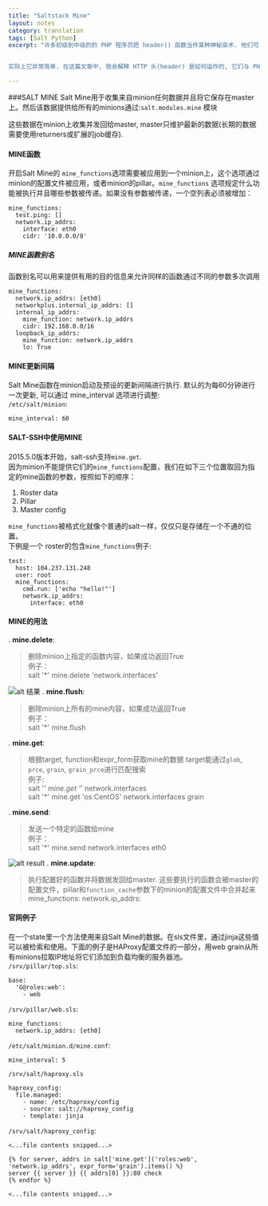 ```yaml
---
title: "Saltstack Mine"
layout: notes 
category: translation
tags: [Salt Python]
excerpt: "许多初级到中级的的 PHP 程序员把 header() 函数当作某种神秘巫术. 他们可以照着代码示例把功能实现, 但是还是不知道到底它是如果运作的. 我最开始就是这样的.


实际上它非常简单. 在这篇文章中, 我会解释 HTTP 头(header) 是如何运作的, 它们与 PHP 的关系, 以及它们的 meta 标签 equivalents(对应物)"

---
```


###SALT MINE
Salt Mine用于收集来自minion任何数据并且将它保存在master上。然后该数据提供给所有的minions通过:`salt.modules.mine` 模块

这些数据在minion上收集并发回给master, master只维护最新的数据(长期的数据需要使用returners或扩展的job缓存).

#### MINE函数
开启Salt Mine的 `mine_functions`选项需要被应用到一个minion上，这个选项通过minion的配置文件被应用，或者minion的pillar。`mine_functions` 选项规定什么功能被执行并且哪些参数被传递。如果没有参数被传递，一个空列表必须被增加：

```
mine_functions:
  test.ping: []
  network.ip_addrs:
    interface: eth0
    cidr: '10.0.0.0/8'
```
##### MINE函数别名
函数别名可以用来提供有用的目的信息来允许同样的函数通过不同的参数多次调用

```
mine_functions:
  network.ip_addrs: [eth0]
  networkplus.internal_ip_addrs: []
  internal_ip_addrs:
    mine_function: network.ip_addrs
    cidr: 192.168.0.0/16
  loopback_ip_addrs:
    mine_function: network.ip_addrs
    lo: True
```

#### MINE更新间隔
Salt Mine函数在minion启动及预设的更新间隔进行执行. 默认的为每60分钟进行一次更新, 可以通过 mine_interval 选项进行调整:    
`/etc/salt/minion`:

```
mine_interval: 60
```

#### SALT-SSH中使用MINE
2015.5.0版本开始，salt-ssh支持`mine.get`.    
因为minion不能提供它们的`mine_functions`配置，我们在如下三个位置取回为指定的mine函数的参数，按照如下的顺序：
1. Roster data
2. Pillar
3. Master config

`mine_functions`被格式化就像个普通的salt一样，仅仅只是存储在一个不通的位置。    
下例是一个 roster的包含`mine_functions`例子:

```
test:
  host: 104.237.131.248
  user: root
  mine_functions:
    cmd.run: ['echo "hello!"']
    network.ip_addrs:
      interface: eth0
```

#### MINE的用法
. **mine.delete**:
> 删除minion上指定的函数内容，如果成功返回True    
> 例子：    
>     salt '*' mine.delete 'network.interfaces'    

![alt 结果](./mine.delete.png)
. **mine.flush**:
> 删除minion上所有的mine内容，如果成功返回True    
> 例子：    
>     salt '*' mine.flush    

. **mine.get**:
> 根据target, function和expr_form获取mine的数据
> target能通过`glob`, `prce`, `grain`, `grain_prce`进行匹配搜索    
> 例子:    
>     salt '*' mine.get '*' network.interfaces    
>     salt '*' mine.get 'os:CentOS' network.interfaces grain    

. **mine.send**:
> 发送一个特定的函数给mine    
> 例子：    
>     salt '*' mine.send network.interfaces eth0    

![alt result](./mine.send.png)
. **mine.update**:
> 执行配置好的函数并将数据发回给master. 这些要执行的函数会被master的配置文件，pillar和`function_cache`参数下的minion的配置文件中合并起来
> mine_functions:
>   network.ip_addrs:

#### 官网例子
在一个state里一个方法使用来自Salt Mine的数据。在sls文件里，通过jinja这些值可以被检索和使用。下面的例子是HAProxy配置文件的一部分，用web grain从所有minions拉取IP地址将它们添加到负载均衡的服务器池。    
`/srv/pillar/top.sls`:

```
base:
  'G@roles:web':
    - web
```
`/srv/pillar/web.sls`:

```
mine_functions:
  network.ip_addrs: [eth0]
```
`/etc/salt/minion.d/mine.conf`:

```
mine_interval: 5
```
`/srv/salt/haproxy.sls`

```
haproxy_config:
  file.managed:
    - name: /etc/haproxy/config
    - source: salt://haproxy_config
    - template: jinja
```
`/srv/salt/haproxy_config`:

```
<...file contents snipped...>

{% for server, addrs in salt['mine.get']('roles:web', 'network.ip_addrs', expr_form='grain').items() %}
server {{ server }} {{ addrs[0] }}:80 check
{% endfor %}

<...file contents snipped...>
```



